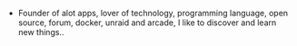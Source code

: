 - Founder of alot apps, lover of technology, programming language, open source, forum, docker, unraid and arcade, I like to discover and learn new things..
  <br>




























































































































































































































































































































































































































